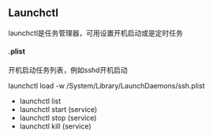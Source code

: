 ## Launchctl

launchctl是任务管理器，可用设置开机启动或是定时任务

#### .plist

开机启动任务列表，例如sshd开机启动

launchctl load -w /System/Library/LaunchDaemons/ssh.plist

- launchctl list
- launchctl start (service)
- launchctl stop (service)
- launchctl kill (service)